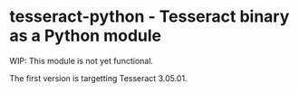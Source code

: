 tesseract-python - Tesseract binary as a Python module
======================================================

WIP: This module is not yet functional.

The first version is targetting Tesseract 3.05.01.
